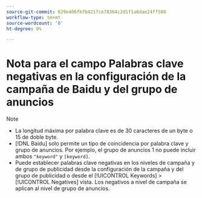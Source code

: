 ```yaml
---
source-git-commit: 029e406fbfb4217ce78364c2d1f1a6dae24ff588
workflow-type: tm+mt
source-wordcount: '0'
ht-degree: 0%

---
```

# Nota para el campo Palabras clave negativas en la configuración de la campaña de Baidu y del grupo de anuncios

>[!NOTE]
>
>* La longitud máxima por palabra clave es de 30 caracteres de un byte o 15 de doble byte.
>* [!DNL Baidu] solo permite un tipo de coincidencia por palabra clave y grupo de anuncios. Por ejemplo, el grupo de anuncios 1 no puede incluir ambos `"keyword"` y `[keyword]`.
>* Puede establecer palabras clave negativas en los niveles de campaña y de grupo de publicidad desde la configuración de la campaña y del grupo de publicidad o desde el [!UICONTROL Keywords] > [!UICONTROL Negatives] vista. Los negativos a nivel de campaña se aplican al nivel de grupo de anuncios.

